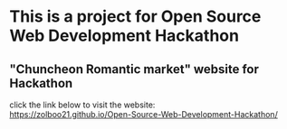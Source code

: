 # This is a project for Open Source Web Development Hackathon
## "Chuncheon Romantic market" website for Hackathon
click the link below to visit the website: </br>
https://zolboo21.github.io/Open-Source-Web-Development-Hackathon/
